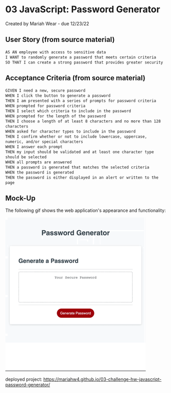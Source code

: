 # 03 JavaScript: Password Generator
Created by Mariah Wear - due 12/23/22

## User Story (from source material)

```
AS AN employee with access to sensitive data
I WANT to randomly generate a password that meets certain criteria
SO THAT I can create a strong password that provides greater security
```

## Acceptance Criteria (from source material)

```
GIVEN I need a new, secure password
WHEN I click the button to generate a password
THEN I am presented with a series of prompts for password criteria
WHEN prompted for password criteria
THEN I select which criteria to include in the password
WHEN prompted for the length of the password
THEN I choose a length of at least 8 characters and no more than 128 characters
WHEN asked for character types to include in the password
THEN I confirm whether or not to include lowercase, uppercase, numeric, and/or special characters
WHEN I answer each prompt
THEN my input should be validated and at least one character type should be selected
WHEN all prompts are answered
THEN a password is generated that matches the selected criteria
WHEN the password is generated
THEN the password is either displayed in an alert or written to the page
```

## Mock-Up

The following gif shows the web application's appearance and functionality:

![animation](./assets/images/password-generator.gif)

deployed project: https://mariahw4.github.io/03-challenge-hw-javascript-password-generator/



